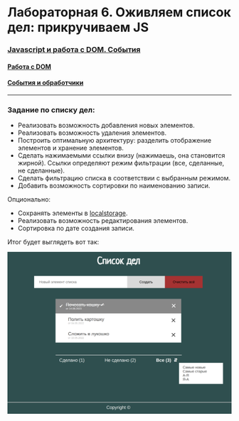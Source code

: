# Лабораторная 6. Оживляем список дел: прикручиваем JS

### [Javascript и работа с DOM. События](https://dmitryweiner.github.io/web-lectures/JS_part4.html#/)
#### [Работа с DOM](https://dmitryweiner.github.io/web-lectures/JS_part4.html#/1)
#### [События и обработчики](https://dmitryweiner.github.io/web-lectures/JS_part4.html#/15)

---

### Задание по списку дел:

* Реализовать возможность добавления новых элементов.
* Реализовать возможность удаления элементов.
* Построить оптимальную архитектуру: разделить отображение элементов и хранение элементов.
* Сделать нажимаемыми ссылки внизу (нажимаешь, она становится жирной). Ссылки определяют режим фильтрации (все, сделанные, не сделанные).
* Сделать фильтрацию списка в соответствии с выбранным режимом.
* Добавить возможность сортировки по наименованию записи.
  
Опционально: 

* Сохранять элементы в [localstorage](https://learn.javascript.ru/localstorage).
* Реализовать возможность редактирования элементов.
* Сортировка по дате создания записи.

Итог будет выглядеть вот так:

![filter](../src/assets/lab_todo_js/filter.png)
